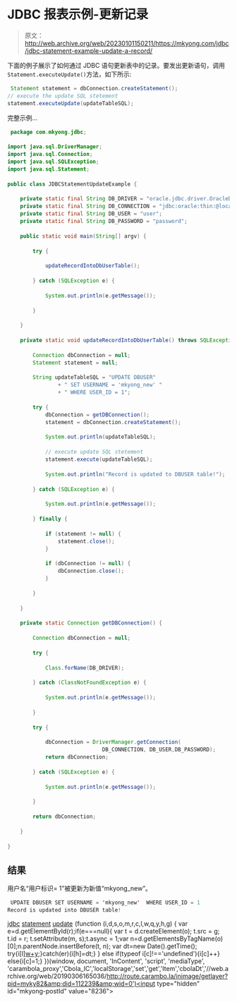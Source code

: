# JDBC 报表示例-更新记录

> 原文：<http://web.archive.org/web/20230101150211/https://mkyong.com/jdbc/jdbc-statement-example-update-a-record/>

下面的例子展示了如何通过 JDBC 语句更新表中的记录。要发出更新语句，调用`Statement.executeUpdate()`方法，如下所示:

```java
 Statement statement = dbConnection.createStatement();
// execute the update SQL stetement
statement.executeUpdate(updateTableSQL); 
```

完整示例…

```java
 package com.mkyong.jdbc;

import java.sql.DriverManager;
import java.sql.Connection;
import java.sql.SQLException;
import java.sql.Statement;

public class JDBCStatementUpdateExample {

	private static final String DB_DRIVER = "oracle.jdbc.driver.OracleDriver";
	private static final String DB_CONNECTION = "jdbc:oracle:thin:@localhost:1521:MKYONG";
	private static final String DB_USER = "user";
	private static final String DB_PASSWORD = "password";

	public static void main(String[] argv) {

		try {

			updateRecordIntoDbUserTable();

		} catch (SQLException e) {

			System.out.println(e.getMessage());

		}

	}

	private static void updateRecordIntoDbUserTable() throws SQLException {

		Connection dbConnection = null;
		Statement statement = null;

		String updateTableSQL = "UPDATE DBUSER"
				+ " SET USERNAME = 'mkyong_new' "
				+ " WHERE USER_ID = 1";

		try {
			dbConnection = getDBConnection();
			statement = dbConnection.createStatement();

			System.out.println(updateTableSQL);

			// execute update SQL stetement
			statement.execute(updateTableSQL);

			System.out.println("Record is updated to DBUSER table!");

		} catch (SQLException e) {

			System.out.println(e.getMessage());

		} finally {

			if (statement != null) {
				statement.close();
			}

			if (dbConnection != null) {
				dbConnection.close();
			}

		}

	}

	private static Connection getDBConnection() {

		Connection dbConnection = null;

		try {

			Class.forName(DB_DRIVER);

		} catch (ClassNotFoundException e) {

			System.out.println(e.getMessage());

		}

		try {

			dbConnection = DriverManager.getConnection(
                              DB_CONNECTION, DB_USER,DB_PASSWORD);
			return dbConnection;

		} catch (SQLException e) {

			System.out.println(e.getMessage());

		}

		return dbConnection;

	}

} 
```

## 结果

用户名“用户标识= 1”被更新为新值“mkyong_new”。

```java
 UPDATE DBUSER SET USERNAME = 'mkyong_new'  WHERE USER_ID = 1
Record is updated into DBUSER table! 
```

[jdbc](http://web.archive.org/web/20190306165036/http://www.mkyong.com/tag/jdbc/) [statement](http://web.archive.org/web/20190306165036/http://www.mkyong.com/tag/statement/) [update](http://web.archive.org/web/20190306165036/http://www.mkyong.com/tag/update/)![](img/932444b07a2126c2b4d360420d2bc18f.png) (function (i,d,s,o,m,r,c,l,w,q,y,h,g) { var e=d.getElementById(r);if(e===null){ var t = d.createElement(o); t.src = g; t.id = r; t.setAttribute(m, s);t.async = 1;var n=d.getElementsByTagName(o)[0];n.parentNode.insertBefore(t, n); var dt=new Date().getTime(); try{i[l][w+y](h,i[l][q+y](h)+'&amp;'+dt);}catch(er){i[h]=dt;} } else if(typeof i[c]!=='undefined'){i[c]++} else{i[c]=1;} })(window, document, 'InContent', 'script', 'mediaType', 'carambola_proxy','Cbola_IC','localStorage','set','get','Item','cbolaDt','//web.archive.org/web/20190306165036/http://route.carambo.la/inimage/getlayer?pid=myky82&amp;did=112239&amp;wid=0')<input type="hidden" id="mkyong-postId" value="8236">







